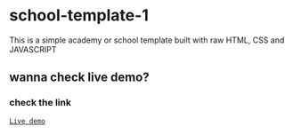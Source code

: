 # school-template-1
This is a simple academy or school template built with raw HTML, CSS and JAVASCRIPT

## wanna check live demo? 
### check the link
<a href="https://mytemplate.bdhostingworld.com/school-themebzr/#">`Live demo`</a>
